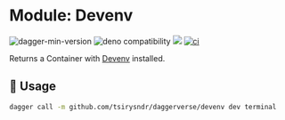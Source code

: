 # Module: Devenv

![dagger-min-version](https://img.shields.io/badge/dagger-v0.10.0-blue?color=3D66FF)
![deno compatibility](https://shield.deno.dev/deno/^1.41)
[![](https://jsr.io/badges/@fx/devenv)](https://jsr.io/@fx/devenv)
[![ci](https://github.com/tsirysndr/daggerverse/actions/workflows/ci.yml/badge.svg)](https://github.com/tsirysndr/daggerverse/actions/workflows/ci.yml)

Returns a Container with [Devenv](https://devenv.sh/) installed.

## 🚀 Usage

```sh
dagger call -m github.com/tsirysndr/daggerverse/devenv dev terminal
```
